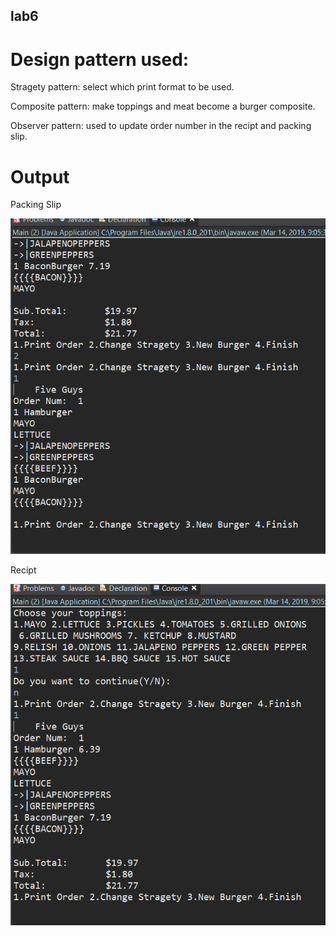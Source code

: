 ## lab6 

# Design pattern used:

Stragety pattern: select which print format to be used.

Composite pattern: make toppings and meat become a burger composite.

Observer pattern: used to update order number in the recipt and packing slip.

# Output

Packing Slip

![Alt text](https://github.com/robert4213/cmpe202/blob/master/lab6/output/packing%20slip.png?raw=true "Title")

Recipt


![Alt text](https://github.com/robert4213/cmpe202/blob/master/lab6/output/recipt.png?raw=true "Title")
